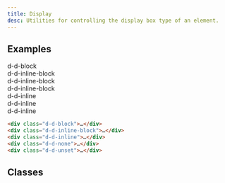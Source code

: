 ```yaml
---
title: Display
desc: Utilities for controlling the display box type of an element.
---
```


## Examples

<code-well-header  class="d-p24 d-bgc-purple-100 d-bgo50 d-w100p d-hmn216 d-stack12" custom>
  <div class="d-p8 d-ba d-baw4 d-bar4 d-bc-purple-300 d-bgc-purple-200 d-d-block">
    <div class="d-fl-center d-fl1 d-as-stretch d-p8 d-bgc-purple-300 d-bar2 d-ff-mono d-fs12">d-d-block</div>
  </div>

  <div class="d-p8 d-ba d-baw4 d-bar4 d-bc-purple-300 d-bgc-purple-200 d-stack4 d-flow4">
    <div class="d-fl-center d-fl1 d-as-stretch d-p8 d-bgc-purple-300 d-bar2 d-ff-mono d-fs12 d-d-inline-block">d-d-inline-block</div>
    <div class="d-fl-center d-fl1 d-as-stretch d-p8 d-bgc-purple-300 d-bar2 d-ff-mono d-fs12 d-d-inline-block">d-d-inline-block</div>
    <div class="d-fl-center d-fl1 d-as-stretch d-p8 d-bgc-purple-300 d-bar2 d-ff-mono d-fs12 d-d-inline-block">d-d-inline-block</div>
  </div>

  <div class="d-p8 d-ba d-baw4 d-bar4 d-bc-purple-300 d-bgc-purple-200 d-flow4">
    <div class="d-fl-center d-fl1 d-as-stretch d-p4 d-bgc-purple-300 d-bar2 d-ff-mono d-fs12 d-d-inline">d-d-inline</div>
    <div class="d-fl-center d-fl1 d-as-stretch d-p4 d-bgc-purple-300 d-bar2 d-ff-mono d-fs12 d-d-inline">d-d-inline</div>
    <div class="d-fl-center d-fl1 d-as-stretch d-p4 d-bgc-purple-300 d-bar2 d-ff-mono d-fs12 d-d-inline">d-d-inline</div>
  </div>
</code-well-header>

```html
<div class="d-d-block">…</div>
<div class="d-d-inline-block">…</div>
<div class="d-d-inline">…</div>
<div class="d-d-none">…</div>
<div class="d-d-unset">…</div>
```

<script setup>
  import display from '@data/display.json';
</script>

## Classes

<utility-class-table>
  <template #content>
    <tbody>
      <tr v-for=" { name, output } in display">
        <th class="d-ff-mono d-fc-purple d-fs12 d-fw-normal">{{ name }}</th>
        <td class="d-ff-mono d-fc-orange d-fs12">{{ output }}</td>
      </tr>
    </tbody>
  </template>
</utility-class-table>
